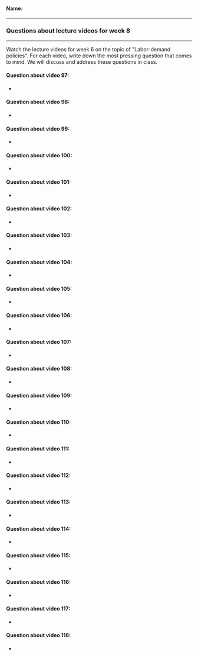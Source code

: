 #### Name:

---

### Questions about lecture videos for week 8

---

Watch the lecture videos for week 6 on the topic of "Labor-demand policies". For each video, write down the most pressing question that comes to mind. We will discuss and address these questions in class.

#### Question about video 97:

+ 

#### Question about video 98:

+ 

#### Question about video 99:

+

#### Question about video 100:

+ 

#### Question about video 101:

+ 

#### Question about video 102:

+ 

#### Question about video 103:

+ 

#### Question about video 104:

+ 

#### Question about video 105:

+ 

#### Question about video 106:

+ 

#### Question about video 107:

+ 

#### Question about video 108:

+ 

#### Question about video 109:

+ 

#### Question about video 110:

+ 

#### Question about video 111:

+ 

#### Question about video 112:

+ 

#### Question about video 113:

+ 

#### Question about video 114:

+ 

#### Question about video 115:

+ 

#### Question about video 116:

+ 

#### Question about video 117:

+ 

#### Question about video 118:

+ 





